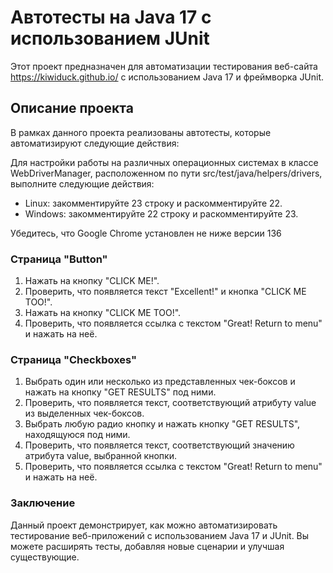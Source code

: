 # Автотесты на Java 17 с использованием JUnit

Этот проект предназначен для автоматизации тестирования веб-сайта https://kiwiduck.github.io/ с использованием Java 17 и фреймворка JUnit.

## Описание проекта

В рамках данного проекта реализованы автотесты, которые автоматизируют следующие действия:

Для настройки работы на различных операционных системах в классе WebDriverManager, расположенном по пути src/test/java/helpers/drivers, выполните следующие действия:

- Linux: закомментируйте 23 строку и раскомментируйте 22.
- Windows: закомментируйте 22 строку и раскомментируйте 23.

Убедитесь, что Google Chrome установлен не ниже версии 136
### Страница "Button"

1. Нажать на кнопку "CLICK ME!".
2. Проверить, что появляется текст "Excellent!" и кнопка "CLICK ME TOO!".
3. Нажать на кнопку "CLICK ME TOO!".
4. Проверить, что появляется ссылка с текстом "Great! Return to menu" и нажать на неё.

### Страница "Checkboxes"

1. Выбрать один или несколько из представленных чек-боксов и нажать на кнопку "GET RESULTS" под ними.
2. Проверить, что появляется текст, соответствующий атрибуту value из выделенных чек-боксов.
3. Выбрать любую радио кнопку и нажать кнопку "GET RESULTS", находящуюся под ними.
4. Проверить, что появляется текст, соответствующий значению атрибута value, выбранной кнопки.
5. Проверить, что появляется ссылка с текстом "Great! Return to menu" и нажать на неё.

### Заключение
Данный проект демонстрирует, как можно автоматизировать тестирование веб-приложений с использованием Java 17 и JUnit. Вы можете расширять тесты, добавляя новые сценарии и улучшая существующие.
